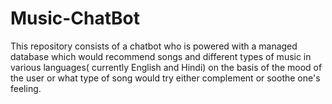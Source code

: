# Music-ChatBot
This repository consists of a chatbot who is powered with a managed database which would recommend songs and different types of music in various languages( currently English and Hindi) on the basis of the mood of the user or what type of song would try either complement or soothe one's feeling.
